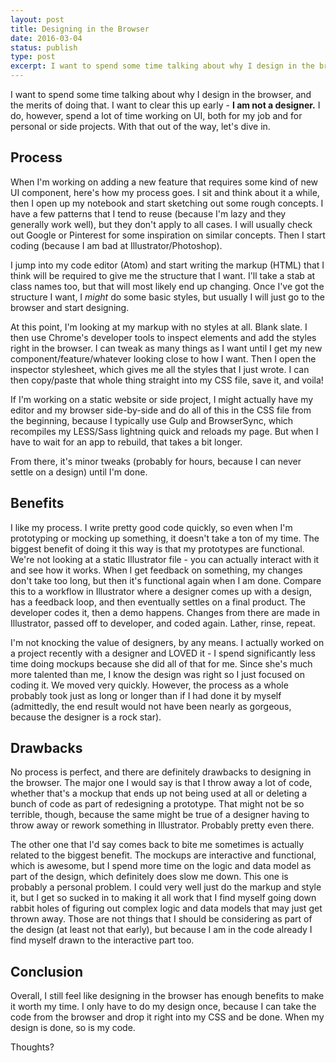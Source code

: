 ```yaml
---
layout: post
title: Designing in the Browser
date: 2016-03-04
status: publish
type: post
excerpt: I want to spend some time talking about why I design in the browser, and the merits of doing that. I am not a designer, however, I spend a lot of time working on UI, both for my job and for personal or side projects.
---
```

I want to spend some time talking about why I design in the browser, and the merits of doing that. I want to clear this up early - **I am not a designer.** I do, however, spend a lot of time working on UI, both for my job and for personal or side projects. With that out of the way, let's dive in.

## Process

When I'm working on adding a new feature that requires some kind of new UI component, here's how my process goes. I sit and think about it a while, then I open up my notebook and start sketching out some rough concepts. I have a few patterns that I tend to reuse (because I'm lazy and they generally work well), but they don't apply to all cases. I will usually check out Google or Pinterest for some inspiration on similar concepts. Then I start coding (because I am bad at Illustrator/Photoshop).

I jump into my code editor (Atom) and start writing the markup (HTML) that I think will be required to give me the structure that I want. I'll take a stab at class names too, but that will most likely end up changing. Once I've got the structure I want, I *might* do some basic styles, but usually I will just go to the browser and start designing.

At this point, I'm looking at my markup with no styles at all. Blank slate. I then use Chrome's developer tools to inspect elements and add the styles right in the browser. I can tweak as many things as I want until I get my new component/feature/whatever looking close to how I want. Then I open the inspector stylesheet, which gives me all the styles that I just wrote. I can then copy/paste that whole thing straight into my CSS file, save it, and voila!

If I'm working on a static website or side project, I might actually have my editor and my browser side-by-side and do all of this in the CSS file from the beginning, because I typically use Gulp and BrowserSync, which recompiles my LESS/Sass lightning quick and reloads my page. But when I have to wait for an app to rebuild, that takes a bit longer.

From there, it's minor tweaks (probably for hours, because I can never settle on a design) until I'm done.

## Benefits

I like my process. I write pretty good code quickly, so even when I'm prototyping or mocking up something, it doesn't take a ton of my time. The biggest benefit of doing it this way is that my prototypes are functional. We're not looking at a static Illustrator file - you can actually interact with it and see how it works. When I get feedback on something, my changes don't take too long, but then it's functional again when I am done. Compare this to a workflow in Illustrator where a designer comes up with a design, has a feedback loop, and then eventually settles on a final product. The developer codes it, then a demo happens. Changes from there are made in Illustrator, passed off to developer, and coded again. Lather, rinse, repeat.

I'm not knocking the value of designers, by any means. I actually worked on a project recently with a designer and LOVED it - I spend significantly less time doing mockups because she did all of that for me. Since she's much more talented than me, I know the design was right so I just focused on coding it. We moved very quickly. However, the process as a whole probably took just as long or longer than if I had done it by myself (admittedly, the end result would not have been nearly as gorgeous, because the designer is a rock star).

## Drawbacks

No process is perfect, and there are definitely drawbacks to designing in the browser. The major one I would say is that I throw away a lot of code, whether that's a mockup that ends up not being used at all or deleting a bunch of code as part of redesigning a prototype. That might not be so terrible, though, because the same might be true of a designer having to throw away or rework something in Illustrator. Probably pretty even there.

The other one that I'd say comes back to bite me sometimes is actually related to the biggest benefit. The mockups are interactive and functional, which is awesome, but I spend more time on the logic and data model as part of the design, which definitely does slow me down. This one is probably a personal problem. I could very well just do the markup and style it, but I get so sucked in to making it all work that I find myself going down rabbit holes of figuring out complex logic and data models that may just get thrown away. Those are not things that I should be considering as part of the design (at least not that early), but because I am in the code already I find myself drawn to the interactive part too.

## Conclusion

Overall, I still feel like designing in the browser has enough benefits to make it worth my time. I only have to do my design once, because I can take the code from the browser and drop it right into my CSS and be done. When my design is done, so is my code.


Thoughts?
